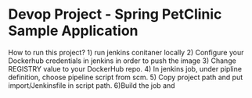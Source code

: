 <p>
<h1>Devop Project - Spring PetClinic Sample Application</h1>
</p>
How to run this project?
1)  run jenkins conitaner locally
2)  Configure your Dockerhub credentials in jenkins in order to push the image
3)  Change REGISTRY value to your DockerHub repo.
4) In jenkins job, under pipline definition, choose pipeline script from scm.
5) Copy project path and put import/Jenkinsfile in script path.
6)Build the job and 
